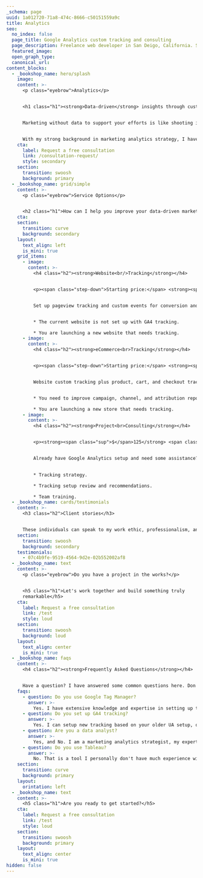 ```yaml
---
_schema: page
uuid: 1a012720-71a8-474c-8666-c50151559a9c
title: Analytics
seo:
  no_index: false
  page_title: Google Analytics custom tracking and consulting
  page_description: Freelance web developer in San Deigo, California. Services include custom tracking plan strategy and development, e-commerce tracking, and website audit and consulting.
  featured_image:
  open_graph_type:
  canonical_url:
content_blocks:
  - _bookshop_name: hero/splash
    image:
    content: >-
      <p class="eyebrow">Analytics</p>


      <h1 class="h1"><strong>Data-driven</strong> insights through custom tracking in Google Analytics to inform your <strong>marketing strategy</strong></h1>


      Marketing without data to support your efforts is like shooting in the dark. Without the ability to understand and analyze the data, you may be throwing your resources away. Data-driven insights are essential for informed and effective marketing.


      With my strong background in marketing analytics strategy, I have a demonstrated ability to effectively plan, set up, and manage Analytics for businesses and organizations of all sizes.
    cta:
      label: Request a free consultation
      link: /consultation-request/
      style: secondary
    section:
      transition: swoosh
      background: primary
  - _bookshop_name: grid/simple
    content: >-
      <p class="eyebrow">Service Options</p>


      <h2 class="h1">How can I help you improve your data-driven marketing strategy?</h2>
    cta:
    section:
      transition: curve
      background: secondary
    layout:
      text_align: left
      is_mini: true
    grid_items:
      - image:
        content: >-
          <h4 class="h2"><strong>Website<br/>Tracking</strong></h4>


          <p><span class="step-down">Starting price:</span> <strong><span class="sup">$</span>2,500</strong> <span class="step-down">USD</span></p>


          Set up pageview tracking and custom events for conversion and goal tracking.


          * The current website is not set up with GA4 tracking.

          * You are launching a new website that needs tracking.
      - image:
        content: >-
          <h4 class="h2"><strong>eCommerce<br>Tracking</strong></h4>


          <p><span class="step-down">Starting price:</span> <strong><span class="sup">$</span>5,000</strong> <span class="step-down">USD</span></p>


          Website custom tracking plus product, cart, and checkout tracking.


          * You need to improve campaign, channel, and attribution reports.

          * You are launching a new store that needs tracking.
      - image:
        content: >-
          <h4 class="h2"><strong>Project<br>Consulting</strong></h4>


          <p><strong><span class="sup">$</span>125</strong> <span class="step-down">USD per hour.</span></p>


          Already have Google Analytics setup and need some assistance?

          
          * Tracking strategy.

          * Tracking setup review and recommendations.

          * Team training.
  - _bookshop_name: cards/testimonials
    content: >-
      <h3 class="h2">Client stories</h3>


      These individuals can speak to my work ethic, professionalism, and ability to deliver high-quality results consistently.
    section:
      transition: swoosh
      background: secondary
    testimonials:
      - 07c4b9fe-9519-4564-9d2e-02b552002af8
  - _bookshop_name: text
    content: >-
      <p class="eyebrow">Do you have a project in the works?</p>


      <h5 class="h1">Let's work together and build something truly
      remarkable</h5>
    cta:
      label: Request a free consultation
      link: /test
      style: loud
    section:
      transition: swoosh
      background: loud
    layout:
      text_align: center
      is_mini: true
  - _bookshop_name: faqs
    content: >-
      <h4 class="h2"><strong>Frequently Asked Questions</strong></h4>


      Have a question? I have answered some common questions here. Don't see an answer to your question? [Ask me here](/contact/).
    faqs:
      - question: Do you use Google Tag Manager?
        answer: >-
          Yes. I have extensive knowledge and expertise in setting up tracking on websites of all sizes, including high-traffic sites, with GTM. I am highly proficient in using GTM and utilizing the data layer in websites and apps to implement custom tracking solutions.
      - question: Do you set up GA4 tracking?
        answer: >-
          Yes. I can setup new tracking based on your older UA setup, or I can start from scratch by building a new tracking strategy.
      - question: Are you a data analyst?
        answer: >-
          Yes, and No. I am a marketing analytics strategist, my expertise is in tracking strategies and implementing them. As a data analyst, my skills are primarily focused on conversion metrics, attribution, and traffic channels. For more in-depth analysis of data sets outside of Google Analytics, I refer to my network of Business Intelligence experts and data scientists.
      - question: Do you use Tableau?
        answer: >-
          No. That is a tool I personally don't have much experience with, but refer to my network of Business Intelligence experts and data scientists.
    section:
      transition: curve
      background: primary
    layout:
      orintation: left
  - _bookshop_name: text
    content: >-
      <h5 class="h1">Are you ready to get started?</h5>
    cta:
      label: Request a free consultation
      link: /test
      style: loud
    section:
      transition: swoosh
      background: primary
    layout:
      text_align: center
      is_mini: true
hidden: false
---
```

